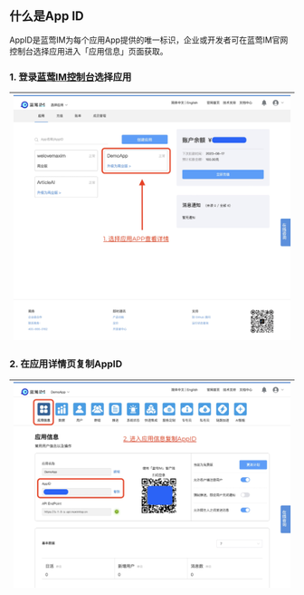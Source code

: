 ## 什么是App ID

AppID是蓝莺IM为每个应用App提供的唯一标识，企业或开发者可在蓝莺IM官网控制台选择应用进入「应用信息」页面获取。

### 1. 登录[蓝莺IM控制台](https://console.lanyingim.com/)选择应用

| ![应用列表](../assets/console-apps.jpg) |
|-|
### 2. 在应用详情页复制AppID

|![应用详情](../assets/console-app-details.jpg)|
|-|
